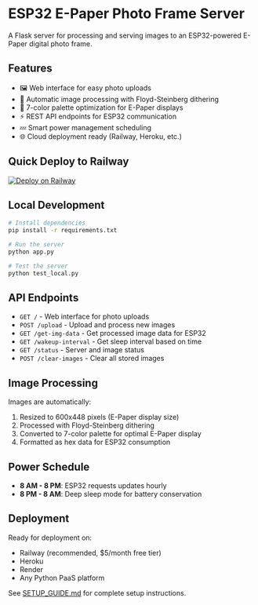 # ESP32 E-Paper Photo Frame Server

A Flask server for processing and serving images to an ESP32-powered E-Paper digital photo frame.

## Features

- 🖼️ Web interface for easy photo uploads
- 🎨 Automatic image processing with Floyd-Steinberg dithering
- 🎯 7-color palette optimization for E-Paper displays
- ⚡ REST API endpoints for ESP32 communication
- 💤 Smart power management scheduling
- 🌐 Cloud deployment ready (Railway, Heroku, etc.)

## Quick Deploy to Railway

[![Deploy on Railway](https://railway.com/button.svg)](https://railway.com/template/zUcpux)

## Local Development

```bash
# Install dependencies
pip install -r requirements.txt

# Run the server
python app.py

# Test the server
python test_local.py
```

## API Endpoints

- `GET /` - Web interface for photo uploads
- `POST /upload` - Upload and process new images
- `GET /get-img-data` - Get processed image data for ESP32
- `GET /wakeup-interval` - Get sleep interval based on time
- `GET /status` - Server and image status
- `POST /clear-images` - Clear all stored images

## Image Processing

Images are automatically:
1. Resized to 600x448 pixels (E-Paper display size)
2. Processed with Floyd-Steinberg dithering
3. Converted to 7-color palette for optimal E-Paper display
4. Formatted as hex data for ESP32 consumption

## Power Schedule

- **8 AM - 8 PM**: ESP32 requests updates hourly
- **8 PM - 8 AM**: Deep sleep mode for battery conservation

## Deployment

Ready for deployment on:
- Railway (recommended, $5/month free tier)
- Heroku
- Render
- Any Python PaaS platform

See [SETUP_GUIDE.md](../SETUP_GUIDE.md) for complete setup instructions.